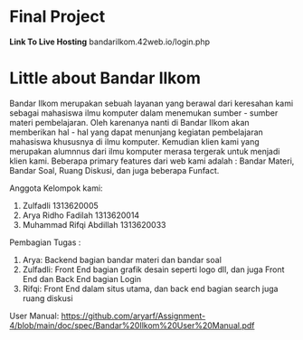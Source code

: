# Final Project
**Link To Live Hosting**
bandarilkom.42web.io/login.php

# Little about Bandar Ilkom
Bandar Ilkom merupakan sebuah layanan yang berawal dari keresahan kami sebagai mahasiswa ilmu komputer dalam menemukan sumber - sumber materi pembelajaran. Oleh karenanya nanti di Bandar Ilkom akan memberikan hal - hal  yang dapat menunjang kegiatan pembelajaran mahasiswa khususnya di ilmu komputer. Kemudian klien kami yang merupakan alumnnus dari ilmu komputer merasa tergerak untuk menjadi klien kami. Beberapa primary features dari web kami adalah : Bandar Materi, Bandar Soal, Ruang Diskusi, dan juga beberapa Funfact.


 Anggota Kelompok kami:
 
 1. Zulfadli 1313620005
 2. Arya Ridho Fadilah 1313620014
 3. Muhammad Rifqi Abdillah 1313620033

Pembagian Tugas :  
1. Arya: Backend bagian bandar materi dan bandar soal
2. Zulfadli: Front End bagian grafik desain seperti logo dll, dan juga Front End dan Back End bagian Login
3. Rifqi: Front End dalam situs utama, dan back end bagian search juga ruang diskusi

User Manual: https://github.com/aryarf/Assignment-4/blob/main/doc/spec/Bandar%20Ilkom%20User%20Manual.pdf

